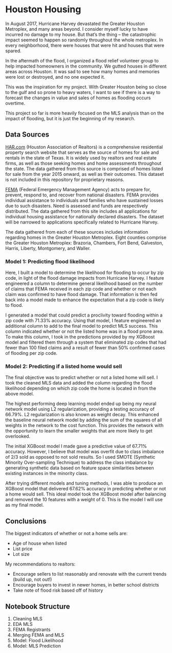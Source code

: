 
# Houston Housing

In August 2017, Hurricane Harvey devastated the Greater Houston Metroplex, and many areas beyond. I consider myself lucky to have incurred no damage to my house. But that’s the thing – the catastrophic impact seemed to happen so randomly throughout the whole metroplex. In every neighborhood, there were houses that were hit and houses that were spared.

In the aftermath of the flood, I organized a flood relief volunteer group to help impacted homeowners in the community. We gutted houses in different areas across Houston. It was sad to see how many homes and memories were lost or destroyed, and no one expected it.

This was the inspiration for my project. With Greater Houston being so close to the gulf and so prone to heavy waters, I want to see if there is a way to forecast the changes in value and sales of homes as flooding occurs overtime.

This project so far is more heavily focused on the MLS analysis than on the impact of flooding, but it is just the beginning of my research.

## Data Sources

[HAR.com](har.com) (Houston Association of Realtors) is a comprehensive residential property search website that serves as the source of homes for sale and rentals in the state of Texas. It is widely used by realtors and real estate firms, as well as those seeking homes and home assessments throughout the state. The data gathered from this source is comprised of homes listed for sale from the year 2015 onward, as well as their outcomes. This dataset is not included in this repository for proprietary reasons.

[FEMA](fema.gov) (Federal Emergency Management Agency) acts to prepare for, prevent, respond to, and recover from national disasters. FEMA provides individual assistance to individuals and families who have sustained losses due to such disasters. Need is assessed and funds are respectively distributed. The data gathered from this site includes all applications for individual housing assistance for nationally declared disasters. The dataset will be narrowed to applications specifically related to Hurricane Harvey.

The data gathered from each of these sources includes information regarding homes in the Greater Houston Metroplex. Eight counties comprise the Greater Houston Metroplex: Brazoria, Chambers, Fort Bend, Galveston, Harris, Liberty, Montgomery, and Waller.

### Model 1: Predicting flood likelihood

Here, I built a model to determine the likelihood for flooding to occur by zip code, in light of the flood damage impacts from Hurricane Harvey. I feature engineered a column to determine general likelihood based on the number of claims that FEMA received in each zip code and whether or not each claim was confirmed to have flood damage. That information is then fed back into a model made to enhance the expectation that a zip code is likely to flood.

I generated a model that could predict a proclivity toward flooding within a zip code with 71.33% accuracy. Using that model, I feature engineered an additional column to add to the final model to predict MLS success. This column indicated whether or not the listed home was in a flood prone area. To make this column, I took in the predictions provided by my XGBoost model and filtered them through a system that eliminated zip codes that had fewer than 100 filed claims and a result of fewer than 50% confirmed cases of flooding per zip code.

### Model 2: Predicting if a listed home would sell

The final objective was to predict whether or not a listed home will sell. I took the cleaned MLS data and added the column regarding the flood likelihood depending on which zip code the home is located in from the above model.

The highest performing deep learning model ended up being my neural network model using L2 regularization, providing a testing accuracy of 66.79%. L2 regularization is also known as weight decay. This enhanced the baseline neural network model by adding the sum of the squares of all weights in the network to the cost function. This provides the network with the opportunity to learn the smaller weights that are more likely to get overlooked.

The initial XGBoost model I made gave a predictive value of 67.71% accuracy. However, I believe that model was overfit due to class imbalance of 2/3 sold as opposed to not sold results. So I used SMOTE (Synthetic Minority Over-sampling Technique) to address the class imbalance by generating synthetic data based on feature space similarities between existing instances in the minority class.

After trying different models and tuning methods, I was able to produce an XGBoost model that delivered 67.62% accuracy in predicting whether or not a home would sell. This ideal model took the XGBoost model after balancing and removed the 10 features with a weight of 0. This is the model I will use as my final model.

## Conclusions

The biggest indicators of whether or not a home sells are:

* Age of house when listed
* List price
* Lot size

My recommendations to realtors:

* Encourage sellers to list reasonably and renovate with the current trends (build up, not out!)
* Encourage buyers to invest in newer homes, in better school districts
* Take note of flood risk based off of history


## Notebook Structure

1. Cleaning MLS
2. EDA MLS
3. FEMA Registrants
4. Merging FEMA and MLS
5. Model: Flood Likelihood
6. Model: MLS Prediction